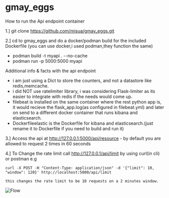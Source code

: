 # gmay_eggs


How to run the Api endpoint container


1.] git clone https://github.com/misua/gmay_eggs.git


2.] cd to gmay_eggs and do a docker/podman build for the included Dockerfile (you can use docker,i used podman,they function the same)


   - podman build -t myapi . --no-cache
   - podman run -p 5000:5000 myapi

   Additional info & facts with the api endpoint
   - i am just using a Dict to store the counters, and not a datastore like redis,memcache.
   - i did NOT use ratelimiter library, i was considering Flask-limiter as its easier to integrate with redis if the needs would come up.
   - filebeat is installed on the same container where the rest python app is, it would recieve the flask_app.log(as configured in filebeat.yml) and
     later on send to a different docker container that runs kibana and elasticsearch.
   - Dockerfileelastic is the Dockerfile for kibana and elasticsearch.(just rename it to Dockerfile if you need to build and run it)

     
3.] Access the api at http://127.0.0.1:5000/api/resource - by default you are allowed to request 2 times in 60 seconds

4.] To Change the rate limit call http://127.0.0.1/api/limit by using curl(in cli) or postman e.g 


    curl -X POST -H "Content-Type: application/json" -d '{"limit": 10, "window": 120}' http://localhost:5000/api/limit

    this changes the rate limit to be 10 requests on a 2 minutes window.

![Flow](https://raw.githubusercontent.com/misua/gmay_eggs/main/accelbyte.png)

